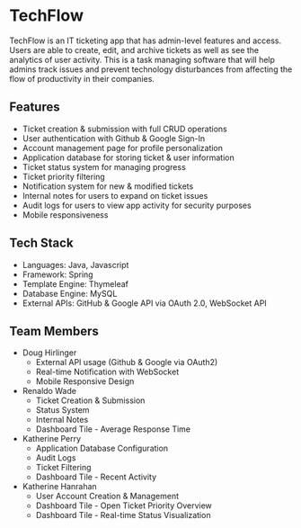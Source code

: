 # TechFlow 

TechFlow is an IT ticketing app that has admin-level features and access. Users are able to create, edit, and archive tickets as well as see the analytics of user activity. This is a task managing software that will help admins track issues and prevent technology disturbances from affecting the flow of productivity in their companies.

## Features
- Ticket creation & submission with full CRUD operations
- User authentication with Github & Google Sign-In
- Account management page for profile personalization
- Application database for storing ticket & user information
- Ticket status system for managing progress
- Ticket priority filtering
- Notification system for new & modified tickets
- Internal notes for users to expand on ticket issues
- Audit logs for users to view app activity for security purposes
- Mobile responsiveness 


## Tech Stack
- Languages: Java, Javascript
- Framework: Spring
- Template Engine: Thymeleaf
- Database Engine: MySQL
- External APIs: GitHub & Google API via OAuth 2.0, WebSocket API 


## Team Members
- Doug Hirlinger
  - External API usage (Github & Google via OAuth2)
  - Real-time Notification with WebSocket
  - Mobile Responsive Design 
- Renaldo Wade
  - Ticket Creation & Submission
  - Status System
  - Internal Notes
  - Dashboard Tile - Average Response Time
- Katherine Perry
  - Application Database Configuration
  - Audit Logs
  - Ticket Filtering
  - Dashboard Tile - Recent Activity
- Katherine Hanrahan
  - User Account Creation & Management
  - Dashboard Tile - Open Ticket Priority Overview
  - Dashboard Tile - Real-time Status Visualization 


